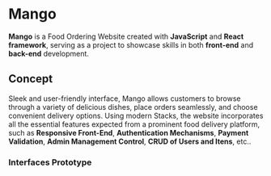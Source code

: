 # Mango
__Mango__ is a Food Ordering Website created with __JavaScript__ and __React framework__, serving as a project to showcase skills in both __front-end__ and __back-end__ development.

## Concept

Sleek and user-friendly interface, Mango allows customers to browse through a variety of delicious dishes, place orders seamlessly, and choose convenient delivery options. Using modern Stacks, the website incorporates all the essential features expected from a prominent food delivery platform, such as __Responsive Front-End__, __Authentication Mechanisms__, __Payment Validation__, __Admin Management Control__, __CRUD of Users and Itens__, etc..

### Interfaces Prototype
